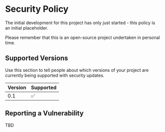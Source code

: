 # Security Policy

The initial development for this project has only just started - this policy
is an initial placeholder.

Please remember that this is an open-source project undertaken in personal time.

## Supported Versions

Use this section to tell people about which versions of your project are
currently being supported with security updates.

| Version | Supported          |
| ------- | ------------------ |
| 0.1     | :white_check_mark: |

## Reporting a Vulnerability

TBD
